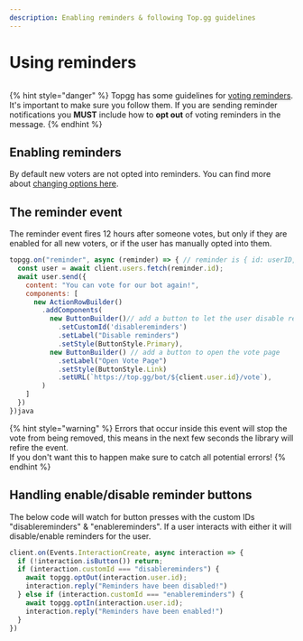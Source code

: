 ```yaml
---
description: Enabling reminders & following Top.gg guidelines
---
```


# Using reminders

<figure><img src="https://i.imgur.com/mT2HHLw.png" alt=""><figcaption></figcaption></figure>

{% hint style="danger" %}
Topgg has some guidelines for [voting reminders](https://support.top.gg/support/solutions/articles/73000502502-bot-guidelines). It's important to make sure you follow them. If you are sending reminder notifications you **MUST** include how to **opt out** of voting reminders in the message.
{% endhint %}

## Enabling reminders

By default new voters are not opted into reminders. You can find more about [changing options here](broken-reference).

## The reminder event

The reminder event fires 12 hours after someone votes, but only if they are enabled for all new voters, or if the user has manually opted into them.

```javascript
topgg.on("reminder", async (reminder) => { // reminder is { id: userID, votedAt: timestamp }
  const user = await client.users.fetch(reminder.id);
  await user.send({
    content: "You can vote for our bot again!",
    components: [
      new ActionRowBuilder()
        .addComponents(
          new ButtonBuilder()// add a button to let the user disable reminders.
            .setCustomId('disablereminders')
            .setLabel("Disable reminders")
            .setStyle(ButtonStyle.Primary),
          new ButtonBuilder() // add a button to open the vote page
            .setLabel("Open Vote Page")
            .setStyle(ButtonStyle.Link)
            .setURL(`https://top.gg/bot/${client.user.id}/vote`),
        )
    ]
  })
})java
```

{% hint style="warning" %}
Errors that occur inside this event will stop the vote from being removed, this means in the next few seconds the library will refire the event.\
If you don't want this to happen make sure to catch all potential errors!
{% endhint %}

## Handling enable/disable reminder buttons

The below code will watch for button presses with the custom IDs "disablereminders" & "enablereminders". If a user interacts with either it will disable/enable reminders for the user.

```javascript
client.on(Events.InteractionCreate, async interaction => {
  if (!interaction.isButton()) return;
  if (interaction.customId === "disablereminders") {
    await topgg.optOut(interaction.user.id);
    interaction.reply("Reminders have been disabled!")
  } else if (interaction.customId === "enablereminders") {
    await topgg.optIn(interaction.user.id);
    interaction.reply("Reminders have been enabled!")
  }
})
```
